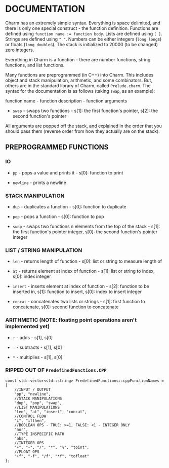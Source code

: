 # DOCUMENTATION

Charm has an extremely simple syntax. Everything is space delimited, and there is only one special construct - the function definition. Functions are defined using `function name := function body`. Lists are defined using `[ ]`. Strings are defined using `" "`. Numbers can be either integers (`long long`s) or floats (`long double`s). The stack is initialized to 20000 (to be changed) zero integers.

Everything in Charm is a function - there are number functions, string functions, and list functions.

Many functions are preprogrammed (in C++) into Charm. This includes object and stack manipulation, arithmetic, and some combinators. But, others are in the standard library of Charm, called `Prelude.charm`. The syntax for the documentation is as follows (taking `swap`, as an example):

function name - function description - function arguments

- `swap` - swaps two functions - s[1]: the first function's pointer, s[2]: the second function's pointer

All arguments are popped off the stack, and explained in the order that you should pass them (reverse order from how they actually are on the stack).

## PREPROGRAMMED FUNCTIONS

### IO

- `pp` - pops a value and prints it - s[0]: function to print

- `newline` - prints a newline

### STACK MANIPULATION

- `dup` - duplicates a function - s[0]: function to duplicate

- `pop` - pops a function - s[0]: function to pop

- `swap` - swaps two functions n elements from the top of the stack - s[1]: the first function's pointer integer, s[0]: the second function's pointer integer

### LIST / STRING MANIPULATION

- `len` - returns length of function - s[0]: list or string to measure length of

- `at` - returns element at index of function - s[1]: list or string to index, s[0]: index integer

- `insert` - inserts element at index of function - s[2]: function to be inserted in, s[1]: function to insert, s[0]: index to insert integer

- `concat` - concatenates two lists or strings - s[1]: first function to concatenate, s[0]: second function to concatenate

### ARITHMETIC (NOTE: floating point operations aren't implemented yet)

- `+` - adds - s[1], s[0]

- `-` - subtracts - s[1], s[0]

- `*` - multiplies - s[1], s[0]

### RIPPED OUT OF `PredefinedFunctions.CPP`

```
const std::vector<std::string> PredefinedFunctions::cppFunctionNames = {
	//INPUT / OUTPUT
	"pp", "newline",
	//STACK MANIPULATIONS
	"dup", "pop", "swap",
	//LIST MANIPULATIONS
	"len", "at", "insert", "concat",
	//CONTROL FLOW
	"i", "ifthen",
	//BOOLEAN OPS - TRUE: >=1, FALSE: <1 - INTEGER ONLY
	"nor",
	//TYPE INSPECIFIC MATH
	"abs",
	//INTEGER OPS
	"+", "-", "/", "*", "%", "toint",
	//FLOAT OPS
	"+f", "-f", "/f", "*f", "tofloat"
};
```
